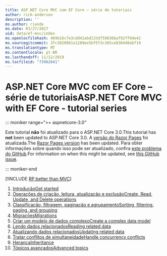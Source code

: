 ```yaml
---
title: ASP.NET Core MVC com EF Core – série de tutoriais
author: rick-anderson
description: ''
ms.author: riande
ms.date: 03/27/2017
uid: data/ef-mvc/index
ms.openlocfilehash: 469b16cfe3cdd41abd133df59036baf92ff04e42
ms.sourcegitcommit: 3fc3020961e1289ee5bf5f3c365ce8304d8ebf19
ms.translationtype: MT
ms.contentlocale: pt-BR
ms.lasthandoff: 11/12/2019
ms.locfileid: "73962641"
---
```

# <a name="aspnet-core-mvc-with-ef-core---tutorial-series"></a><span data-ttu-id="efc15-102">ASP.NET Core MVC com EF Core – série de tutoriais</span><span class="sxs-lookup"><span data-stu-id="efc15-102">ASP.NET Core MVC with EF Core - tutorial series</span></span>

::: moniker range=">= aspnetcore-3.0"

<span data-ttu-id="efc15-103">Este tutorial **não** foi atualizado para o ASP.NET Core 3.0.</span><span class="sxs-lookup"><span data-stu-id="efc15-103">This tutorial has **not** been updated to ASP.NET Core 3.0.</span></span> <span data-ttu-id="efc15-104">A [versão do Razor Pages](xref:data/ef-rp/intro) foi atualizada.</span><span class="sxs-lookup"><span data-stu-id="efc15-104">The [Razor Pages version](xref:data/ef-rp/intro) has been updated.</span></span> <span data-ttu-id="efc15-105">Para obter informações sobre quando isso pode ser atualizado, confira [este problema do GitHub](https://github.com/aspnet/AspNetCore.Docs/issues/13920).</span><span class="sxs-lookup"><span data-stu-id="efc15-105">For information on when this might be updated, see [this GitHub issue](https://github.com/aspnet/AspNetCore.Docs/issues/13920).</span></span>

::: moniker-end

[!INCLUDE [RP better than MVC](../../includes/RP-EF/rp-over-mvc.md)]

1. [<span data-ttu-id="efc15-106">Introdução</span><span class="sxs-lookup"><span data-stu-id="efc15-106">Get started</span></span>](xref:data/ef-mvc/intro)
1. [<span data-ttu-id="efc15-107">Operações de criação, leitura, atualização e exclusão</span><span class="sxs-lookup"><span data-stu-id="efc15-107">Create, Read, Update, and Delete operations</span></span>](xref:data/ef-mvc/crud)
1. [<span data-ttu-id="efc15-108">Classificação, filtragem, paginação e agrupamento</span><span class="sxs-lookup"><span data-stu-id="efc15-108">Sorting, filtering, paging, and grouping</span></span>](xref:data/ef-mvc/sort-filter-page)
1. [<span data-ttu-id="efc15-109">Migrações</span><span class="sxs-lookup"><span data-stu-id="efc15-109">Migrations</span></span>](xref:data/ef-mvc/migrations)
1. [<span data-ttu-id="efc15-110">Criar um modelo de dados complexo</span><span class="sxs-lookup"><span data-stu-id="efc15-110">Create a complex data model</span></span>](xref:data/ef-mvc/complex-data-model)
1. [<span data-ttu-id="efc15-111">Lendo dados relacionados</span><span class="sxs-lookup"><span data-stu-id="efc15-111">Reading related data</span></span>](xref:data/ef-mvc/read-related-data)
1. [<span data-ttu-id="efc15-112">Atualizando dados relacionados</span><span class="sxs-lookup"><span data-stu-id="efc15-112">Updating related data</span></span>](xref:data/ef-mvc/update-related-data)
1. [<span data-ttu-id="efc15-113">Tratar conflitos de simultaneidade</span><span class="sxs-lookup"><span data-stu-id="efc15-113">Handle concurrency conflicts</span></span>](xref:data/ef-mvc/concurrency)
1. [<span data-ttu-id="efc15-114">Herança</span><span class="sxs-lookup"><span data-stu-id="efc15-114">Inheritance</span></span>](xref:data/ef-mvc/inheritance)
1. [<span data-ttu-id="efc15-115">Tópicos avançados</span><span class="sxs-lookup"><span data-stu-id="efc15-115">Advanced topics</span></span>](xref:data/ef-mvc/advanced)
